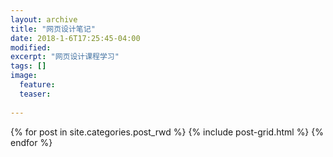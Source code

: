 ```yaml
---
layout: archive
title: "网页设计笔记"
date: 2018-1-6T17:25:45-04:00
modified:
excerpt: "网页设计课程学习"
tags: []
image: 
  feature:
  teaser:
  
---
```

<div class="tiles">
{% for post in site.categories.post_rwd %}
  {% include post-grid.html %}
{% endfor %}
</div>